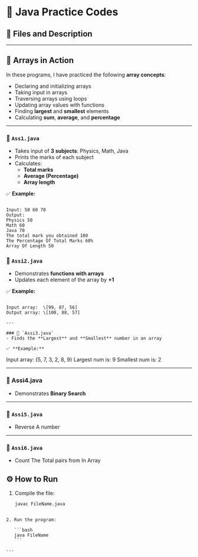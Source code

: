 # 📘 Java Practice Codes

## 📂 Files and Description

---

## 🔢 Arrays in Action
In these programs, I have practiced the following **array concepts**:
- Declaring and initializing arrays  
- Taking input in arrays  
- Traversing arrays using loops  
- Updating array values with functions  
- Finding **largest** and **smallest** elements  
- Calculating **sum**, **average**, and **percentage**

---
### 🔹 `Ass1.java`
- Takes input of **3 subjects**: Physics, Math, Java  
- Prints the marks of each subject  
- Calculates:
  - **Total marks**
  - **Average (Percentage)**
  - **Array length**

✅ **Example:**
```

Input: 50 60 70
Output:
Physics 50
Math 60
Java 70
The total mark you obtained 180
The Percentage Of Total Marks 60%
Array Of Length 50

```
### 🔹 `Assi2.java`
- Demonstrates **functions with arrays**  
- Updates each element of the array by **+1**

✅ **Example:**
```

Input array:  \[99, 87, 56]
Output array: \[100, 88, 57]

---

### 🔹 `Assi3.java`
- Finds the **Largest** and **Smallest** number in an array  

✅ **Example:**
```

Input array:  {5, 7, 3, 2, 8, 9}
Largest num is: 9
Smallest num is: 2


 ---
### 🔹 Assi4.java
- Demonstrates **Binary Search**

---
### 🔹 `Assi5.java`
- Reverse A number 

---
### 🔹 `Assi6.java`
-  Count The Total pairs from In Array
  

## ⚙️ How to Run
1. Compile the file:
   ```bash
   javac FileName.java
````

2. Run the program:

   ```bash
   java FileName
   ```

---

 

